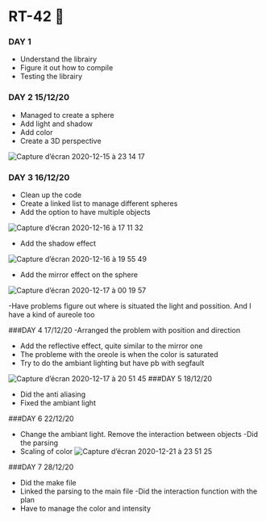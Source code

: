 # RT-42 🌙
### DAY 1
- Understand the librairy
- Figure it out how to compile
- Testing the librairy
### DAY 2 15/12/20
- Managed to create a sphere
- Add light and shadow
- Add color
- Create a 3D perspective

![Capture d’écran 2020-12-15 à 23 14 17](https://user-images.githubusercontent.com/55030071/102263445-c0767900-3f2d-11eb-9ee2-102ccb64e850.png)

### DAY 3 16/12/20
- Clean up the code
- Create a linked list to manage different spheres
- Add the option to have multiple objects 

![Capture d’écran 2020-12-16 à 17 11 32](https://user-images.githubusercontent.com/55030071/102402291-0438b380-3ffe-11eb-8dd1-15270a6c197d.png)
- Add the shadow effect 

![Capture d’écran 2020-12-16 à 19 55 49](https://user-images.githubusercontent.com/55030071/102402432-2c281700-3ffe-11eb-9624-af8db534479f.png)
- Add the mirror effect on the sphere 

![Capture d’écran 2020-12-17 à 00 19 57](https://user-images.githubusercontent.com/55030071/102402476-3cd88d00-3ffe-11eb-89ac-14feb99ee938.png)

-Have problems figure out where is situated the light and possition.
And I have a kind of aureole too

###DAY 4 17/12/20
-Arranged the problem with position and direction
- Add the reflective effect, quite similar to the mirror one
- The probleme with the oreole is when the color is saturated
- Try to do the ambiant lighting but have pb with segfault

![Capture d’écran 2020-12-17 à 20 51 45](https://user-images.githubusercontent.com/55030071/102697383-e615c200-424e-11eb-9e96-fbd63462c4a6.png)
###DAY 5 18/12/20

- Did the anti aliasing
- Fixed the ambiant light

###DAY 6 22/12/20
- Change the ambiant light. Remove the interaction between objects
-Did the parsing
- Scaling of color
![Capture d’écran 2020-12-21 à 23 51 25](https://user-images.githubusercontent.com/55030071/102925742-66396300-44ad-11eb-9a23-ce4340d31aa0.png)

###DAY 7 28/12/20
- Did the make file
- Linked the parsing to the main file
-Did the interaction function with the plan
- Have to manage the color and intensity 

